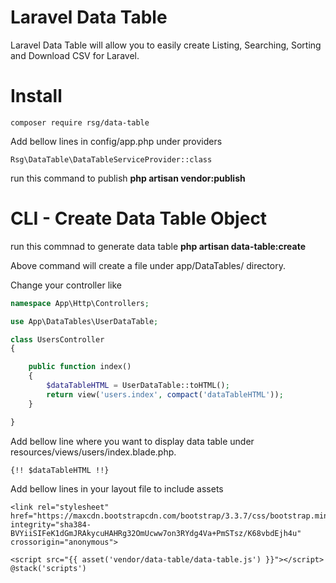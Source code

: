 # Laravel Data Table
Laravel Data Table will allow you to easily create Listing, Searching, Sorting and Download CSV for Laravel.


# Install
```
composer require rsg/data-table
```

Add bellow lines in config/app.php under providers
```
Rsg\DataTable\DataTableServiceProvider::class
```

run this command to publish **php artisan vendor:publish**


# CLI - Create Data Table Object
run this commnad to generate data table **php artisan data-table:create**

Above command will create a file under app/DataTables/ directory.


Change your controller like

```php
namespace App\Http\Controllers;

use App\DataTables\UserDataTable;

class UsersController
{

    public function index()
    {
        $dataTableHTML = UserDataTable::toHTML();
        return view('users.index', compact('dataTableHTML'));
    }

}

```


Add bellow line where you want to display data table under resources/views/users/index.blade.php.
```
{!! $dataTableHTML !!}
```

Add bellow lines in your layout file to include assets
```
<link rel="stylesheet" href="https://maxcdn.bootstrapcdn.com/bootstrap/3.3.7/css/bootstrap.min.css" integrity="sha384-BVYiiSIFeK1dGmJRAkycuHAHRg32OmUcww7on3RYdg4Va+PmSTsz/K68vbdEjh4u" crossorigin="anonymous">

<script src="{{ asset('vendor/data-table/data-table.js') }}"></script>
@stack('scripts')
```
